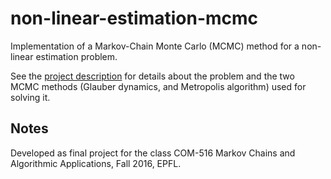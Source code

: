 # non-linear-estimation-mcmc
Implementation of a Markov-Chain Monte Carlo (MCMC) method for a non-linear estimation problem.

See the [project description][descr] for details about the problem and the two MCMC methods (Glauber dynamics, and Metropolis algorithm) used for solving it. 

[descr]: https://github.com/rodrigo-pena/non-linear-estimation-mcmc/blob/master/doc/project_description.pdf

## Notes
Developed as final project for the class COM-516 Markov Chains and Algorithmic Applications, Fall 2016, EPFL.  
